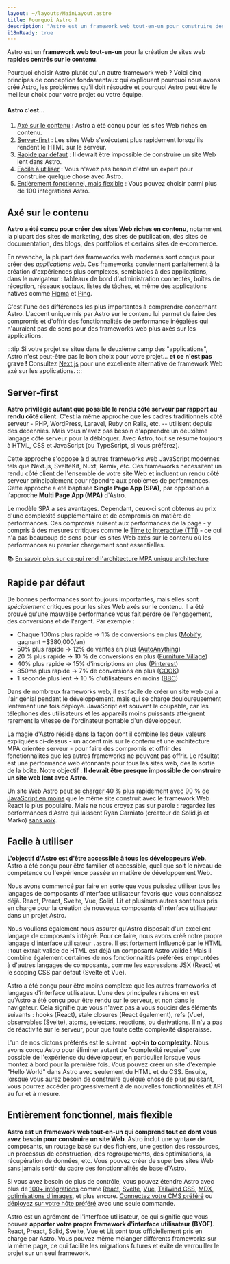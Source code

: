 ```yaml
---
layout: ~/layouts/MainLayout.astro
title: Pourquoi Astro ?
description: "Astro est un framework web tout-en-un pour construire des sites web rapides et axés sur le contenu. En savoir plus."
i18nReady: true
---
```


Astro est un **framework web tout-en-un** pour la création de sites web **rapides centrés sur le contenu**.

Pourquoi choisir Astro plutôt qu'un autre framework web ? Voici cinq principes de conception fondamentaux qui expliquent pourquoi nous avons créé Astro, les problèmes qu'il doit résoudre et pourquoi Astro peut être le meilleur choix pour votre projet ou votre équipe.

#### Astro c'est...

1. [Axé sur le contenu](#axé-sur-le-contenu) : Astro a été conçu pour les sites Web riches en contenu.
2. [Server-first](#server-first) : Les sites Web s'exécutent plus rapidement lorsqu'ils rendent le HTML sur le serveur.
3. [Rapide par défaut](#rapide-par-défaut) : Il devrait être impossible de construire un site Web lent dans Astro.
4. [Facile à utiliser](#facile-à-utiliser) : Vous n'avez pas besoin d'être un expert pour construire quelque chose avec Astro.
5. [Entièrement fonctionnel, mais flexible](#entièrement-fonctionnel-mais-flexible) : Vous pouvez choisir parmi plus de 100 intégrations Astro.

## Axé sur le contenu

**Astro a été conçu pour créer des sites Web riches en contenu**, notamment la plupart des sites de marketing, des sites de publication, des sites de documentation, des blogs, des portfolios et certains sites de e-commerce.

En revanche, la plupart des frameworks web modernes sont conçus pour créer des *applications web*. Ces frameworks conviennent parfaitement à la création d'expériences plus complexes, semblables à des applications, dans le navigateur : tableaux de bord d'administration connectés, boîtes de réception, réseaux sociaux, listes de tâches, et même des applications natives comme [Figma](https://figma.com/) et [Ping](https://ping.gg/).

C'est l'une des différences les plus importantes à comprendre concernant Astro. L'accent unique mis par Astro sur le contenu lui permet de faire des compromis et d'offrir des fonctionnalités de performance inégalées qui n'auraient pas de sens pour des frameworks web plus axés sur les applications.

:::tip
Si votre projet se situe dans le deuxième camp des "applications", Astro n'est peut-être pas le bon choix pour votre projet... **et ce n'est pas grave !** Consultez [Next.js](https://nextjs.org/) pour une excellente alternative de framework Web axé sur les applications.
:::



## Server-first

**Astro privilégie autant que possible le rendu côté serveur par rapport au rendu côté client**. C'est la même approche que les cadres traditionnels côté serveur - PHP, WordPress, Laravel, Ruby on Rails, etc. -- utilisent depuis des décennies. Mais vous n'avez pas besoin d'apprendre un deuxième langage côté serveur pour la débloquer. Avec Astro, tout se résume toujours à HTML, CSS et JavaScript (ou TypeScript, si vous préférez).

Cette approche s'oppose à d'autres frameworks web JavaScript modernes tels que Next.js, SvelteKit, Nuxt, Remix, etc. Ces frameworks nécessitent un rendu côté client de l'ensemble de votre site Web et incluent un rendu côté serveur principalement pour répondre aux problèmes de performances. Cette approche a été baptisée **Single Page App (SPA)**, par opposition à l'approche **Multi Page App (MPA)** d'Astro.

Le modèle SPA a ses avantages. Cependant, ceux-ci sont obtenus au prix d'une complexité supplémentaire et de compromis en matière de performances. Ces compromis nuisent aux performances de la page - y compris à des mesures critiques comme le [Time to Interactive (TTI)](https://web.dev/interactive/) - ce qui n'a pas beaucoup de sens pour les sites Web axés sur le contenu où les performances au premier chargement sont essentielles.

📚 [En savoir plus sur ce qui rend l'architecture MPA unique architecture](/en/concepts/mpa-vs-spa/)



## Rapide par défaut

De bonnes performances sont toujours importantes, mais elles sont *spécialement* critiques pour les sites Web axés sur le contenu. Il a été prouvé qu'une mauvaise performance vous fait perdre de l'engagement, des conversions et de l'argent. Par exemple :

- Chaque 100ms plus rapide → 1% de conversions en plus ([Mobify](https://web.dev/why-speed-matters/), gagnant +$380,000/an)
- 50% plus rapide → 12% de ventes en plus ([AutoAnything](https://www.digitalcommerce360.com/2010/08/19/web-accelerator-revs-conversion-and-sales-autoanything/))
- 20 % plus rapide → 10 % de conversions en plus ([Furniture Village](https://www.thinkwithgoogle.com/intl/en-gb/marketing-strategies/app-and-mobile/furniture-village-and-greenlight-slash-page-load-times-boosting-user-experience/))
- 40% plus rapide → 15% d'inscriptions en plus ([Pinterest](https://medium.com/pinterest-engineering/driving-user-growth-with-performance-improvements-cfc50dafadd7))
- 850ms plus rapide → 7% de conversions en plus ([COOK](https://web.dev/why-speed-matters/))
- 1 seconde plus lent → 10 % d'utilisateurs en moins ([BBC](https://www.creativebloq.com/features/how-the-bbc-builds-websites-that-scale))

Dans de nombreux frameworks web, il est facile de créer un site web qui a l'air génial pendant le développement, mais qui se charge douloureusement lentement une fois déployé. JavaScript est souvent le coupable, car les téléphones des utilisateurs et les appareils moins puissants atteignent rarement la vitesse de l'ordinateur portable d'un développeur.

La magie d'Astro réside dans la façon dont il combine les deux valeurs expliquées ci-dessus - un accent mis sur le contenu et une architecture MPA orientée serveur - pour faire des compromis et offrir des fonctionnalités que les autres frameworks ne peuvent pas offrir. Le résultat est une performance web étonnante pour tous les sites web, dès la sortie de la boîte. Notre objectif : **Il devrait être presque impossible de construire un site web lent avec Astro**.

Un site Web Astro peut [se charger 40 % plus rapidement avec 90 % de JavaScript en moins](https://twitter.com/t3dotgg/status/1437195415439360003) que le même site construit avec le framework Web React le plus populaire. Mais ne nous croyez pas sur parole : regardez les performances d'Astro qui laissent Ryan Carniato (créateur de Solid.js et Marko) [sans voix](https://youtu.be/2ZEMb_H-LYE?t=8163).


## Facile à utiliser

**L'objectif d'Astro est d'être accessible à tous les développeurs Web**. Astro a été conçu pour être familier et accessible, quel que soit le niveau de compétence ou l'expérience passée en matière de développement Web.

Nous avons commencé par faire en sorte que vous puissiez utiliser tous les langages de composants d'interface utilisateur favoris que vous connaissez déjà. React, Preact, Svelte, Vue, Solid, Lit et plusieurs autres sont tous pris en charge pour la création de nouveaux composants d'interface utilisateur dans un projet Astro.

Nous voulions également nous assurer qu'Astro disposait d'un excellent langage de composants intégré. Pour ce faire, nous avons créé notre propre langage d'interface utilisateur `.astro`. Il est fortement influencé par le HTML : tout extrait valide de HTML est déjà un composant Astro valide ! Mais il combine également certaines de nos fonctionnalités préférées empruntées à d'autres langages de composants, comme les expressions JSX (React) et le scoping CSS par défaut (Svelte et Vue). 

Astro a été conçu pour être moins complexe que les autres frameworks et langages d'interface utilisateur. L'une des principales raisons en est qu'Astro a été conçu pour être rendu sur le serveur, et non dans le navigateur. Cela signifie que vous n'avez pas à vous soucier des éléments suivants : hooks (React), stale closures (React également), refs (Vue), observables (Svelte), atoms, selectors, reactions, ou derivations. Il n'y a pas de réactivité sur le serveur, pour que toute cette complexité disparaisse.

L'un de nos dictons préférés est le suivant : **opt-in to complexity**.
Nous avons conçu Astro pour éliminer autant de "complexité requise" que possible de l'expérience du développeur, en particulier lorsque vous montez à bord pour la première fois. Vous pouvez créer un site d'exemple "Hello World" dans Astro avec seulement du HTML et du CSS. Ensuite, lorsque vous aurez besoin de construire quelque chose de plus puissant, vous pourrez accéder progressivement à de nouvelles fonctionnalités et API au fur et à mesure.




## Entièrement fonctionnel, mais flexible

**Astro est un framework web tout-en-un qui comprend tout ce dont vous avez besoin pour construire un site Web**. Astro inclut une syntaxe de composants, un routage basé sur des fichiers, une gestion des ressources, un processus de construction, des regroupements, des optimisations, la récupération de données, etc. Vous pouvez créer de superbes sites Web sans jamais sortir du cadre des fonctionnalités de base d'Astro.

Si vous avez besoin de plus de contrôle, vous pouvez étendre Astro avec plus de [100+ intégrations](https://astro.build/integrations/) comme [React](https://www.npmjs.com/package/@astrojs/react), [Svelte](https://www.npmjs.com/package/@astrojs/svelte), [Vue](https://www.npmjs.com/package/@astrojs/vue), [Tailwind CSS](https://www.npmjs.com/package/@astrojs/tailwind), [MDX](https://www.npmjs.com/package/@astrojs/mdx), [optimisations d'images](https://www.npmjs.com/package/@astrojs/images), et plus encore. [Connectez votre CMS préféré](https://astro.build/integrations/) ou [déployez sur votre hôte préféré](/fr/guides/deploy/) avec une seule commande.

Astro est un agrément de l'interface utilisateur, ce qui signifie que vous pouvez **apporter votre propre framework d'interface utilisateur (BYOF)**. React, Preact, Solid, Svelte, Vue et Lit sont tous officiellement pris en charge par Astro. Vous pouvez même mélanger différents frameworks sur la même page, ce qui facilite les migrations futures et évite de verrouiller le projet sur un seul framework.